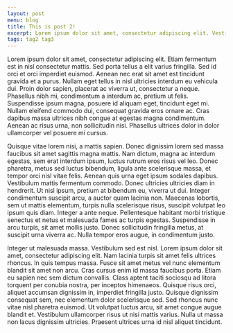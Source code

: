 ```yaml
---
layout: post
menu: blog
title: This is post 2!
excerpt: Lorem ipsum dolor sit amet, consectetur adipiscing elit. Vestibulum sit amet nisi nec justo dapibus aliquam quis nec nibh. Suspendisse mollis bibendum mi sed rutrum. Vivamus mattis convallis eros. Nam vehicula est fringilla elit consectetur vestibulum tincidunt odio ornare. 
tags: tag2 tag3
---
```

Lorem ipsum dolor sit amet, consectetur adipiscing elit. Etiam fermentum est in nisl consectetur mattis. Sed porta tellus a elit varius fringilla. Sed id orci et orci imperdiet euismod. Aenean nec erat sit amet est tincidunt gravida et a purus. Nullam eget tellus in nisl ultricies interdum eu vehicula dui. Proin dolor sapien, placerat ac viverra ut, consectetur a neque. Phasellus nibh mi, condimentum a interdum ac, pretium ut felis. Suspendisse ipsum magna, posuere id aliquam eget, tincidunt eget mi. Nullam eleifend commodo dui, consequat gravida eros ornare ac. Cras dapibus massa ultrices nibh congue at egestas magna condimentum. Aenean ac risus urna, non sollicitudin nisi. Phasellus ultrices dolor in dolor ullamcorper vel posuere mi cursus.

Quisque vitae lorem nisi, a mattis sapien. Donec dignissim lorem sed massa faucibus sit amet sagittis magna mattis. Nam dictum, magna ac interdum egestas, sem erat interdum ipsum, luctus rutrum eros risus vel leo. Donec pharetra, metus sed luctus bibendum, ligula ante scelerisque massa, et tempor orci nisl vitae felis. Aenean quis urna eget ipsum sodales dapibus. Vestibulum mattis fermentum commodo. Donec ultricies ultricies diam in hendrerit. Ut nisl ipsum, pretium at bibendum eu, viverra ut dui. Integer condimentum suscipit arcu, a auctor quam lacinia non. Maecenas lobortis, sem ut mattis elementum, turpis nulla scelerisque risus, suscipit volutpat leo ipsum quis diam. Integer a ante neque. Pellentesque habitant morbi tristique senectus et netus et malesuada fames ac turpis egestas. Suspendisse in arcu turpis, sit amet mollis justo. Donec sollicitudin fringilla metus, at suscipit urna viverra ac. Nulla tempor eros augue, in condimentum justo.

Integer ut malesuada massa. Vestibulum sed est nisl. Lorem ipsum dolor sit amet, consectetur adipiscing elit. Nam lacinia turpis sit amet felis ultrices rhoncus. In quis tempus massa. Fusce sit amet metus vel nunc elementum blandit sit amet non arcu. Cras cursus enim id massa faucibus porta. Etiam eu sapien nec sem dictum convallis. Class aptent taciti sociosqu ad litora torquent per conubia nostra, per inceptos himenaeos. Quisque risus orci, aliquet accumsan dignissim in, imperdiet fringilla justo. Quisque dignissim consequat sem, nec elementum dolor scelerisque sed. Sed rhoncus nunc vitae nisl pharetra euismod. Ut volutpat luctus arcu, sit amet congue augue blandit et. Vestibulum ullamcorper risus ut nisi mattis varius. Nulla ut massa non lacus dignissim ultricies. Praesent ultrices urna id nisl aliquet tincidunt.